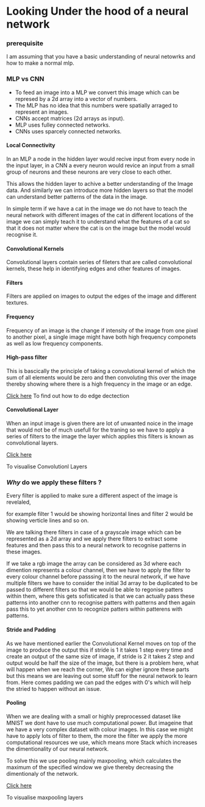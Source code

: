 # Looking Under the hood of a neural network

### prerequisite

I am assuming that you have a basic understanding of neural netowrks and how to make a normal mlp.

### MLP vs CNN

* To feed an image into a MLP we convert this image which can be represed by a 2d array into a vector of numbers.
* The MLP has no idea that this numbers were spatially arraged to represent an images.
* CNNs accept matrices (2d arrays as input).
* MLP uses fulley connected networks.
* CNNs uses sparcely connected networks.

#### Local Connectivity

In an MLP a node in the hidden layer would recive input from every node in the input layer, in a CNN a every neuron would revice an input from a small group of neurons and these neurons are very close to each other.

This allows the hidden layer to achive a better understanding of the Image data. And similarly we can introduce more hidden layers so that the model can understand better patterns of the data in the image.

In simple term if we have a cat in the image we do not have to teach the neural network with different images of the cat in different locations of the image we can simply teach it to understand what the features of a cat so that it does not matter where the cat is on the image but the model would recognise it.

#### Convolutional Kernels

Convolutional layers contain series of fileters that are called convolutional kernels, these help in identifying edges and other features of images.

#### Filters

Filters are applied on images to output the edges of the image and different textures.

#### Frequency

Frequency of an image is the change if intensity of the image from one pixel to another pixel, a single image might have both high frequency componets as well as low frequency components.

#### High-pass filter

This is bascically the principle of taking a convolutional kernel of which the sum of all elements would be zero and then convoluting this over the image thereby showing where there is a high frequency in the image or an edge.

[Click here](https://github.com/abhijitramesh/cnn-under-the-hood/blob/master/Filter%20for%20Edge%20dectection.ipynb)
To find out how to do edge dectection

#### Convolutional Layer

When an input image is given there are lot of unwanted noice in the image that would not be of much usefull for the traning so we have to apply a series of filters to the image the layer which applies this filters is known as convolutional layers.

[Click here](https://github.com/abhijitramesh/cnn-under-the-hood/blob/master/Convolutional%20Layers.ipynb)

To visualise Convolutionl Layers

### *Why* do we apply these filters ?

Every filter is applied to make sure a different aspect of the image is revelaled,

for example filter 1 would be showing horizontal lines and filter 2 would be showing verticle lines and so on.

We are talking there filters in case of a grayscale image which can be represented as a 2d array and we apply there filters to extract some features and then pass this to a neural network to recognise patterns in these images.

If we take a rgb image the array can be considered as 3d where each dimention represents a colour channel, then we have to apply the filter to every colour channel before passsing it to the neural network, if we have multiple filters we have to consider the initial 3d array to be duplicated to be passed to different filters so that we would be able to regonise patters within them, where this gets sofisticated is that we can actually pass these patterns into another cnn to recognise patters with patterns and then again pass this to yet another cnn to recognize patters within patterens with patterns.

#### Stride and Padding

As we have mentioned earlier the Convolutional Kernel moves on top of the image to produce the output this if stride is 1 it takes 1 step every time and create an output of the same size of image, if stride is 2 it takes 2 step and output would be half the size of the image, but there is a problem here, what will happen when we reach the corner, We can eigher ignore these parts but this means we are leaving out some stuff for the neural network to learn from. Here comes padding we can pad the edges with 0's which will help the stried to happen without an issue.

#### Pooling

When we are dealing with a small or highly preprocessed dataset like MNIST we dont have to use much computational power. But imageine that we have a very complex dataset with colour images. In this case we might have to apply lots of filter to them, the more the filter we apply the more computational resources we use, which means more Stack which increases the dimentionality of our neural network.

To solve this we use pooling mainly maxpooling, which calculates the maximum of the specified window we give thereby decreasing the dimentionaly of the network.

[Click here](https://github.com/abhijitramesh/cnn-under-the-hood/blob/master/visualising_maxpooling.ipynb)

To visualise maxpooling layers
